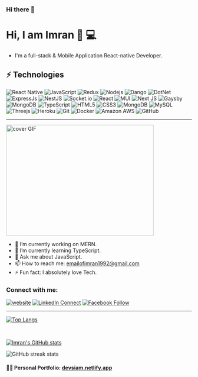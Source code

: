 ### Hi there 👋

# Hi, I am Imran 👋 :computer:

- I'm a full-stack & Mobile Application React-native Developer.



## ⚡ Technologies

![React Native](https://img.shields.io/badge/React_Native-20232A?style=flat-square&logo=react&logoColor=61DAFB)
![JavaScript](https://img.shields.io/badge/-JavaScript-black?style=flat-square&logo=javascript)
![Redux](https://img.shields.io/badge/redux-%23593d88.svg?style=flat-square&logo=redux&logoColor=white)
![Nodejs](https://img.shields.io/badge/Node.js-43853D?style=flat-square&logo=node-dot-js&logoColor=white)
![Dango](https://img.shields.io/badge/Django-092E20?style=flat-square&logo=django&logoColor=green)
![DotNet](https://img.shields.io/badge/.NET-512BD4?style=flat-square&logo=dotnet&logoColor=white)
![ExpressJs](https://img.shields.io/badge/Express.js-000000?style=flat-square&logo=express&logoColor=white)
![NestJS](https://img.shields.io/badge/nestjs-%23E0234E.svg?style=flat-square&logo=nestjs&logoColor=white)
![Socket.io](https://img.shields.io/badge/Socket.io-black?style=flat-square&logo=socket.io&badgeColor=010101)
![React](https://img.shields.io/badge/-React-black?style=flat-square&logo=react)
![MUI](https://img.shields.io/badge/MUI-%230081CB.svg?style=flat-square&logo=mui&logoColor=white)
![Next JS](https://img.shields.io/badge/Next-black?style=flat-square&logo=next.js&logoColor=white)
![Gaysby](https://img.shields.io/badge/Gatsby-663399?style=flat-square&logo=gatsby&logoColor=white)
![MongoDB](https://img.shields.io/badge/-MongoDB-black?style=flat-square&logo=mongodb)
![TypeScript](https://img.shields.io/badge/-TypeScript-007ACC?style=flat-square&logo=typescript&logoColor=white)
![HTML5](https://img.shields.io/badge/-HTML5-E34F26?style=flat-square&logo=html5&logoColor=white)
![CSS3](https://img.shields.io/badge/-CSS3-1572B6?style=flat-square&logo=css3)
![MongoDB](https://img.shields.io/badge/-MongoDB-black?style=flat-square&logo=mongodb)
![MySQL](https://img.shields.io/badge/MySQL-005C84?style=flat-square&logo=mysql&logoColor=white)
![Threejs](https://img.shields.io/badge/threejs-black?style=flat-square&logo=three.js&logoColor=white)
![Heroku](https://img.shields.io/badge/-Heroku-430098?style=flat-square&logo=heroku)
![Git](https://img.shields.io/badge/-Git-black?style=flat-square&logo=git)
![Docker](https://img.shields.io/badge/-Docker-black?style=flat-square&logo=docker)
![Amazon AWS](https://img.shields.io/badge/Amazon%20AWS-232F3E?style=flat-square&logo=amazon-aws)
![GitHub](https://img.shields.io/badge/-GitHub-181717?style=flat-square&logo=github)

---

<img alt="cover GIF" height=300 width=400 src="https://raw.githubusercontent.com/imransid/imransid/main/Image/cover.gif" />


- 🔭 I’m currently working on MERN.
- 🌱 I’m currently learning TypeScript.
- 💬 Ask me about JavaScript. 
- 📫 How to reach me: emailofimran1992@gmail.com
- ⚡ Fun fact: I absolutely love Tech.

### Connect with me:

[![website](https://img.shields.io/badge/Website-46a2f1.svg?&style=flat-square&logo=Google-Chrome&logoColor=white&link=https://devsiam.netlify.app/)](https://devsiam.netlify.app/)
[![LinkedIn Connect](https://img.shields.io/badge/%20-Connect-black?color=14171A&labelColor=212121&logo=linkedin&logoColor=ffffff)](https://www.linkedin.com/in/imran-khan-9bb7b5147/)
[![Facebook Follow](https://img.shields.io/badge/%20-Follow-black?color=14171A&labelColor=1976d2&logo=facebook&logoColor=ffffff)](https://www.facebook.com/xlentxid)

---

[![Top Langs](https://github-readme-stats.vercel.app/api/top-langs/?username=anuraghazra)](https://github.com/anuraghazra/github-readme-stats)

<!-- [![Top Langs card](https://github-readme-stats.vercel.app/api/top-langs/?username=imransid&theme=vue)](https://github.com/imransid/github-readme-stats) -->
<br />

[![Imran's GitHub stats](https://github-readme-stats.vercel.app/api?username=imransid&theme=vue)](https://github.com/anuraghazra/github-readme-stats)




![GitHub streak stats](https://github-readme-streak-stats.herokuapp.com/?user=imransid)  


#### :technologist: Personal Portfolio: [devsiam.netlify.app](https://devsiam.netlify.app/)
